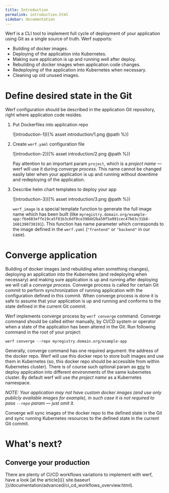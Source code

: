 ```yaml
---
title: Introduction
permalink: introduction.html
sidebar: documentation
---
```


Werf is a CLI tool to implement full cycle of deployment of your application using Git as a single source of truth. Werf supports:
 - Building of docker images.
 - Deploying of the application into Kubernetes.
 - Making sure application is up and running well after deploy.
 - Rebuilding of docker images when application code changes.
 - Redeploying of the application into Kubernetes when necessary.
 - Cleaning up old unused images.

# Define desired state in the Git

Werf configuration should be described in the application Git repository, right where application code resides.

1. Put Dockerfiles into application repo

   ![introduction-1]({% asset introduction/1.png @path %})

2. Create `werf.yaml` configuration file

    ![introduction-2]({% asset introduction/2.png @path %})

    Pay attention to an important param `project`, which is a _project name_ — werf will use it during _converge process_. This name cannot be changed easily later when your application is up and running without downtime and redeploying of the application.

3. Describe helm chart templates to deploy your app

    ![introduction-3]({% asset introduction/3.png @path %})

    `werf_image` is a special template function to generate the full image name which has been built (like `myregistry.domain.org/example-app:f6e683effe19ca5f81b3c6df0ce398dd2ba50f5a991cec47b63c31b8-1601390730191`). This function has name parameter which corresponds to the image defined in the `werf.yaml` (`"frontend"` or `"backend"` in our case).

# Converge application

Building of docker images (and rebuilding when something changes), deploying an application into the Kubernetes (and redeploying when necessary) and making sure application is up and running after deploying we will call a _converge process_. Converge process is called for certain Git commit to perform synchronization of running application with the configuration defined in this commit. When converge process is done it is safe to assume that your application is up and running and conforms to the state defined in the current Git commit.

Werf implements converge process by `werf converge` command. Converge command should be called either manually, by CI/CD system or operator when a state of the application has been altered in the Git. Run following command in the root of your project:

```
werf converge --repo myregistry.domain.org/example-app
```

Generally, converge command has one required argument: the address of the docker repo. Werf will use this docker repo to store built images and use them in Kubernetes (so, this docker repo should be accessible from within Kubernetes cluster). There is of course such optional param as [env](TODO) to deploy application into different environments of the same kubernetes cluster. By default werf will use _the project name_ as a Kubernetes namespace.

_NOTE: Your application may not have custom docker images (and use only publicly available images for example), in such case it is not required to pass `--repo` param — just omit it._

Converge will sync images of the docker repo to the defined state in the Git and sync running Kubernetes resources to the defined state in the current Git commit.

# What's next?

## Converge your production

There are plenty of CI/CD workflows variations to implement with werf, have a look [at the article]({{ site.baseurl }}/documentation/advanced/ci_cd_workflows_overview.html).
